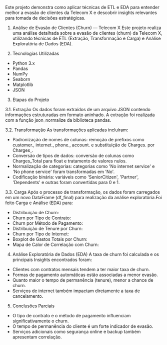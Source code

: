 Este projeto demonstra como aplicar técnicas de ETL e EDA para entender melhor a evasão de clientes da Telecom X e descobrir insights relevantes para tomada de decisões estratégicas.

1. Análise de Evasão de Clientes (Churn) — Telecom X
Este projeto realiza uma análise detalhada sobre a evasão de clientes (churn) da Telecom X, utilizando técnicas de ETL (Extração, Transformação e Carga) e Análise Exploratória de Dados (EDA).

2. Tecnologias Utilizadas
- Python 3.x
- Pandas
- NumPy
- Seaborn
- Matplotlib
- JSON

3. Etapas do Projeto

3.1. Extração
Os dados foram extraídos de um arquivo JSON contendo informações estruturadas em formato aninhado. A extração foi realizada com a função json_normalize da biblioteca pandas.

3.2. Transformação
As transformações aplicadas incluíram:
- Padronização de nomes de colunas: remoção de prefixos como customer., internet., phone., account. e substituição de Charges. por Charges_.
- Conversão de tipos de dados: conversão de colunas como Charges_Total para float e tratamento de valores nulos.
- Normalização de categorias: categorias como 'No internet service' e 'No phone service' foram transformadas em 'No'.
- Codificação binária: variáveis como 'SeniorCitizen', 'Partner', 'Dependents' e outras foram convertidas para 0 e 1.

3.3. Carga
Após o processo de transformação, os dados foram carregados em um novo DataFrame (df_final) para realização da análise exploratória.Foi feito Carga e Análise (EDA) para:
- Distribuição de Churn:
- Churn por Tipo de Contrato:
- Churn por Método de Pagamento:
- Distribuição de Tenure por Churn:
- Churn por Tipo de Internet:
- Boxplot de Gastos Totais por Churn:
- Mapa de Calor de Correlação com Churn:

4. Análise Exploratória de Dados (EDA)
A taxa de churn foi calculada e os principais Insights encontrados foram:
- Clientes com contratos mensais tendem a ter maior taxa de churn.
- Formas de pagamento automáticas estão associadas a menor evasão.
- Quanto maior o tempo de permanência (tenure), menor a chance de churn.
- Serviços de internet também impactam diretamente a taxa de cancelamento.

5. Conclusões Parciais
- O tipo de contrato e o método de pagamento influenciam significativamente o churn.
- O tempo de permanência do cliente é um forte indicador de evasão.
- Serviços adicionais como segurança online e backup também apresentam correlação.  

